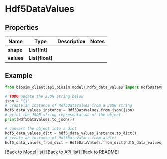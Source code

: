 # Hdf5DataValues

## Properties

| Name       | Type            | Description | Notes |
| ---------- | --------------- | ----------- | ----- |
| **shape**  | **List[int]**   |             |
| **values** | **List[float]** |             |

## Example

```python
from biosim_client.api.biosim.models.hdf5_data_values import Hdf5DataValues

# TODO update the JSON string below
json = "{}"
# create an instance of Hdf5DataValues from a JSON string
hdf5_data_values_instance = Hdf5DataValues.from_json(json)
# print the JSON string representation of the object
print(Hdf5DataValues.to_json())

# convert the object into a dict
hdf5_data_values_dict = hdf5_data_values_instance.to_dict()
# create an instance of Hdf5DataValues from a dict
hdf5_data_values_from_dict = Hdf5DataValues.from_dict(hdf5_data_values_dict)
```

[[Back to Model list]](../README.md#documentation-for-models) [[Back to API list]](../README.md#documentation-for-api-endpoints) [[Back to README]](../README.md)
